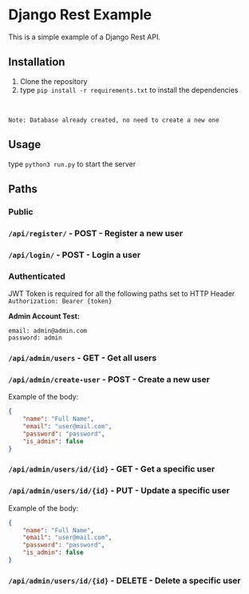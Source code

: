 # Django Rest Example
This is a simple example of a Django Rest API.

## Installation
1. Clone the repository
2. type `pip install -r requirements.txt` to install the dependencies
<br>

`Note: Database already created, no need to create a new one`

## Usage
type `python3 run.py` to start the server 


## Paths

### Public
### `/api/register/` - POST - Register a new user
### `/api/login/` - POST - Login a user
   
### Authenticated
JWT Token is required for all the following paths set to HTTP Header `Authorization: Bearer {token}`

**Admin Account Test:**
```
email: admin@admin.com
password: admin
```

### `/api/admin/users` - GET - Get all users
### `/api/admin/create-user` - POST - Create a new user
Example of the body:
```json
{   
    "name": "Full Name",
    "email": "user@mail.com",
    "password": "password",
    "is_admin": false
}
```
### `/api/admin/users/id/{id}` - GET - Get a specific user
### `/api/admin/users/id/{id}` - PUT - Update a specific user
Example of the body:
```json
{   
    "name": "Full Name",
    "email": "user@mail.com",
    "password": "password",
    "is_admin": false
}
```
### `/api/admin/users/id/{id}` - DELETE - Delete a specific user


